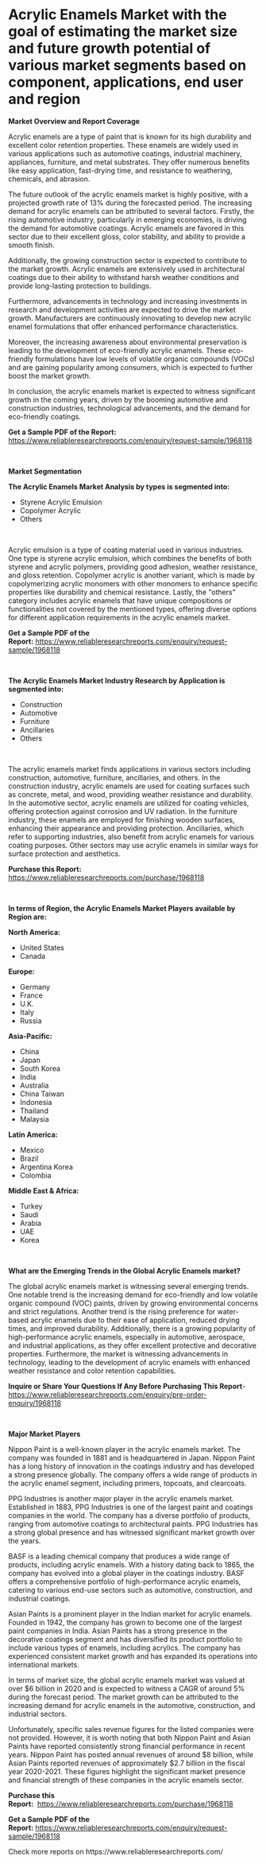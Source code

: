 <p><h1>Acrylic Enamels Market with the goal of estimating the market size and future growth potential of various market segments based on component, applications, end user and region</h1></p><p><strong>Market Overview and Report Coverage</strong></p>
<p><p>Acrylic enamels are a type of paint that is known for its high durability and excellent color retention properties. These enamels are widely used in various applications such as automotive coatings, industrial machinery, appliances, furniture, and metal substrates. They offer numerous benefits like easy application, fast-drying time, and resistance to weathering, chemicals, and abrasion.</p><p>The future outlook of the acrylic enamels market is highly positive, with a projected growth rate of 13% during the forecasted period. The increasing demand for acrylic enamels can be attributed to several factors. Firstly, the rising automotive industry, particularly in emerging economies, is driving the demand for automotive coatings. Acrylic enamels are favored in this sector due to their excellent gloss, color stability, and ability to provide a smooth finish.</p><p>Additionally, the growing construction sector is expected to contribute to the market growth. Acrylic enamels are extensively used in architectural coatings due to their ability to withstand harsh weather conditions and provide long-lasting protection to buildings.</p><p>Furthermore, advancements in technology and increasing investments in research and development activities are expected to drive the market growth. Manufacturers are continuously innovating to develop new acrylic enamel formulations that offer enhanced performance characteristics.</p><p>Moreover, the increasing awareness about environmental preservation is leading to the development of eco-friendly acrylic enamels. These eco-friendly formulations have low levels of volatile organic compounds (VOCs) and are gaining popularity among consumers, which is expected to further boost the market growth.</p><p>In conclusion, the acrylic enamels market is expected to witness significant growth in the coming years, driven by the booming automotive and construction industries, technological advancements, and the demand for eco-friendly coatings.</p></p>
<p><strong>Get a Sample PDF of the Report:</strong> <a href="https://www.reliableresearchreports.com/enquiry/request-sample/1968118">https://www.reliableresearchreports.com/enquiry/request-sample/1968118</a></p>
<p>&nbsp;</p>
<p><strong>Market Segmentation</strong></p>
<p><strong>The Acrylic Enamels Market Analysis by types is segmented into:</strong></p>
<p><ul><li>Styrene Acrylic Emulsion</li><li>Copolymer Acrylic</li><li>Others</li></ul></p>
<p>&nbsp;</p>
<p><p>Acrylic emulsion is a type of coating material used in various industries. One type is styrene acrylic emulsion, which combines the benefits of both styrene and acrylic polymers, providing good adhesion, weather resistance, and gloss retention. Copolymer acrylic is another variant, which is made by copolymerizing acrylic monomers with other monomers to enhance specific properties like durability and chemical resistance. Lastly, the "others" category includes acrylic enamels that have unique compositions or functionalities not covered by the mentioned types, offering diverse options for different application requirements in the acrylic enamels market.</p></p>
<p><strong>Get a Sample PDF of the Report:</strong>&nbsp;<a href="https://www.reliableresearchreports.com/enquiry/request-sample/1968118">https://www.reliableresearchreports.com/enquiry/request-sample/1968118</a></p>
<p>&nbsp;</p>
<p><strong>The Acrylic Enamels Market Industry Research by Application is segmented into:</strong></p>
<p><ul><li>Construction</li><li>Automotive</li><li>Furniture</li><li>Ancillaries</li><li>Others</li></ul></p>
<p>&nbsp;</p>
<p><p>The acrylic enamels market finds applications in various sectors including construction, automotive, furniture, ancillaries, and others. In the construction industry, acrylic enamels are used for coating surfaces such as concrete, metal, and wood, providing weather resistance and durability. In the automotive sector, acrylic enamels are utilized for coating vehicles, offering protection against corrosion and UV radiation. In the furniture industry, these enamels are employed for finishing wooden surfaces, enhancing their appearance and providing protection. Ancillaries, which refer to supporting industries, also benefit from acrylic enamels for various coating purposes. Other sectors may use acrylic enamels in similar ways for surface protection and aesthetics.</p></p>
<p><strong>Purchase this Report:</strong>&nbsp; <a href="https://www.reliableresearchreports.com/purchase/1968118">https://www.reliableresearchreports.com/purchase/1968118</a></p>
<p>&nbsp;</p>
<p><strong>In terms of Region, the Acrylic Enamels Market Players available by Region are:</strong></p>
<p>
    <p> <strong> North America: </strong>
        <ul>
            <li>United States</li>
            <li>Canada</li>
        </ul>
        </p> 
    <p> <strong> Europe: </strong>
        <ul>
            <li>Germany</li>
            <li>France</li>
            <li>U.K.</li>
            <li>Italy</li>
            <li>Russia</li>
        </ul>
        </p> 
    <p> <strong> Asia-Pacific: </strong>
        <ul>
            <li>China</li>
            <li>Japan</li>
            <li>South Korea</li>
            <li>India</li>
            <li>Australia</li>
            <li>China Taiwan</li>
            <li>Indonesia</li>
            <li>Thailand</li>
            <li>Malaysia</li>
        </ul>
        </p> 
    <p> <strong> Latin America: </strong>
        <ul>
            <li>Mexico</li>
            <li>Brazil</li>
            <li>Argentina Korea</li>
            <li>Colombia</li>
        </ul>
        </p> 
    <p> <strong> Middle East & Africa: </strong>
        <ul>
            <li>Turkey</li>
            <li>Saudi</li>
            <li>Arabia</li>
            <li>UAE</li>
            <li>Korea</li>
        </ul>
    </p>
    </p>
<p>&nbsp;</p>
<p><strong>What are the Emerging Trends in the Global Acrylic Enamels market?</strong></p>
<p><p>The global acrylic enamels market is witnessing several emerging trends. One notable trend is the increasing demand for eco-friendly and low volatile organic compound (VOC) paints, driven by growing environmental concerns and strict regulations. Another trend is the rising preference for water-based acrylic enamels due to their ease of application, reduced drying times, and improved durability. Additionally, there is a growing popularity of high-performance acrylic enamels, especially in automotive, aerospace, and industrial applications, as they offer excellent protective and decorative properties. Furthermore, the market is witnessing advancements in technology, leading to the development of acrylic enamels with enhanced weather resistance and color retention capabilities.</p></p>
<p><strong>Inquire or Share Your Questions If Any Before Purchasing This Report</strong>- <a href="https://www.reliableresearchreports.com/enquiry/pre-order-enquiry/1968118">https://www.reliableresearchreports.com/enquiry/pre-order-enquiry/1968118</a></p>
<p>&nbsp;</p>
<p><strong>Major Market Players</strong></p>
<p><p>Nippon Paint is a well-known player in the acrylic enamels market. The company was founded in 1881 and is headquartered in Japan. Nippon Paint has a long history of innovation in the coatings industry and has developed a strong presence globally. The company offers a wide range of products in the acrylic enamel segment, including primers, topcoats, and clearcoats.</p><p>PPG Industries is another major player in the acrylic enamels market. Established in 1883, PPG Industries is one of the largest paint and coatings companies in the world. The company has a diverse portfolio of products, ranging from automotive coatings to architectural paints. PPG Industries has a strong global presence and has witnessed significant market growth over the years.</p><p>BASF is a leading chemical company that produces a wide range of products, including acrylic enamels. With a history dating back to 1865, the company has evolved into a global player in the coatings industry. BASF offers a comprehensive portfolio of high-performance acrylic enamels, catering to various end-use sectors such as automotive, construction, and industrial coatings.</p><p>Asian Paints is a prominent player in the Indian market for acrylic enamels. Founded in 1942, the company has grown to become one of the largest paint companies in India. Asian Paints has a strong presence in the decorative coatings segment and has diversified its product portfolio to include various types of enamels, including acrylics. The company has experienced consistent market growth and has expanded its operations into international markets.</p><p>In terms of market size, the global acrylic enamels market was valued at over $6 billion in 2020 and is expected to witness a CAGR of around 5% during the forecast period. The market growth can be attributed to the increasing demand for acrylic enamels in the automotive, construction, and industrial sectors.</p><p>Unfortunately, specific sales revenue figures for the listed companies were not provided. However, it is worth noting that both Nippon Paint and Asian Paints have reported consistently strong financial performance in recent years. Nippon Paint has posted annual revenues of around $8 billion, while Asian Paints reported revenues of approximately $2.7 billion in the fiscal year 2020-2021. These figures highlight the significant market presence and financial strength of these companies in the acrylic enamels sector.</p></p>
<p><strong>Purchase this Report:</strong>&nbsp;&nbsp;<a href="https://www.reliableresearchreports.com/purchase/1968118">https://www.reliableresearchreports.com/purchase/1968118</a></p>
<p></p>
<p><strong>Get a Sample PDF of the Report:</strong>&nbsp;<a href="https://www.reliableresearchreports.com/enquiry/request-sample/1968118">https://www.reliableresearchreports.com/enquiry/request-sample/1968118</a></p>
<p>Check more reports on https://www.reliableresearchreports.com/</p>